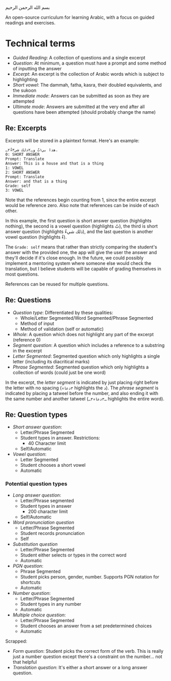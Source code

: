 بسم الله الرحمن الرحيم

An open-source curriculum for learning Arabic, with a focus on guided readings and exercises.

# Technical terms
- *Guided Reading*: A collection of questions and a single excerpt
- *Question*: At minimum, a question must have a prompt and some method of inputting the answer
- *Excerpt*: An excerpt is the collection of Arabic words which is subject to highlighting
- *Short vowel*: The dammah, fatha, kasra, their doubled equivalents, and the sukoon
- *Immediate mode*: Answers can be submitted as soon as they are attempted
- *Ultimate mode*: Answers are submitted at the very end after all questions have been attempted (should probably change the name)

## Re: Excerpts
Excerpts will be stored in a plaintext format. Here's an example:

```
هذا بي١تٌ وـ٢ذلك شي٣ءٌ٢ـ.
0: SHORT ANSWER
Prompt: Translate
Answer: This is a house and that is a thing
1: VOWEL
2: SHORT ANSWER
Prompt: Translate
Answer: and that is a thing
Grade: self
3: VOWEL
```

Note that the references begin counting from 1, since the entire excerpt would be reference zero. Also note that references can be inside of each other.

In this example, the first question is short answer question (highlights nothing), the second is a vowel question (highlights تٌ), the third is short answer question (highlights ذلك شيءٌ), and the last question is another vowel question (highlights ءٌ).

The `Grade: self` means that rather than strictly comparing the student's answer with the provided one, the app will give the user the answer and they'll decide if it's close enough. In the future, we could possibly implement a mentoring system where someone else would check the translation, but I believe students will be capable of grading themselves in most questions.

References can be reused for multiple questions.

## Re: Questions
- *Question type*: Differentiated by these qualities:
  - Whole/Letter Segmented/Word Segmented/Phrase Segmented
  - Method of input
  - Method of validation (self or automatic)
- *Whole*: A question which does not highlight any part of the excerpt (reference 0)
- *Segment question*: A question which includes a reference to a substring in the excerpt
- *Letter Segmented*: Segmented question which only highlights a single letter (including its diacritical marks)
- *Phrase Segmented*: Segmented question which only highlights a collection of words (could just be one word)

In the excerpt, the *letter segment* is indicated by just placing right before the letter with no spacing (`٣دعاء` highlights the د). The *phrase segment* is indicated by placing a tatweel before the number, and also ending it with the same number and another tatweel (`ـ٣دعاء٣ـ` highlights the entire word).

## Re: Question types
- *Short answer question*:
  - Letter/Phrase Segmented
  - Student types in answer. Restrictions:
    - 40 Character limit
  - Self/Automatic
- *Vowel question*:
  - Letter Segmented
  - Student chooses a short vowel
  - Automatic


### Potential question types
- *Long answer question*:
  - Letter/Phrase segmented
  - Student types in answer
    - 200 character limit
  - Self/Automatic
- *Word pronunciation question*
  - Letter/Phrase Segmented
  - Student records pronunciation
  - Self
- *Substitution question*
  - Letter/Phrase Segmented
  - Student either selects or types in the correct word
  - Automatic
- *PGN question*:
  - Phrase Segmented
  - Student picks person, gender, number. Supports PGN notation for shortcuts
  - Automatic
- *Number question*:
  - Letter/Phrase Segmented
  - Student types in any number
  - Automatic
- *Multiple choice question*:
  - Letter/Phrase Segmented
  - Student chooses an answer from a set predetermined choices
  - Automatic

Scrapped:

- *Form question*: Student picks the correct form of the verb. This is really just a number question except there's a constraint on the number... not that helpful
- *Translation question*: It's either a short answer or a long answer question.
